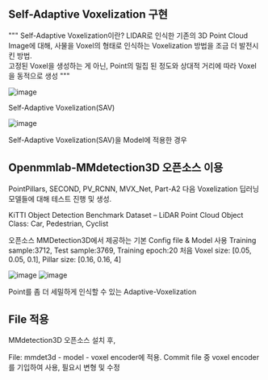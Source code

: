 ## Self-Adaptive Voxelization 구현 

""" 
Self-Adaptive Voxelization이란? 
LIDAR로 인식한 기존의 3D Point Cloud Image에 대해, 
사물을 Voxel의 형태로 인식하는 Voxelization 방법을 조금 더 발전시킨 방법.  
고정된 Voxel을 생성하는 게 아닌, Point의 밀집 된 정도와 상대적 거리에 따라 Voxel을 동적으로 생성
"""


![image](https://github.com/user-attachments/assets/308f04de-24e5-43b1-ab16-ad59b119b497)

Self-Adaptive Voxelization(SAV)

![image](https://github.com/user-attachments/assets/086d8cda-23e0-4a92-9ddb-2364a9e17858)

Self-Adaptive Voxelization(SAV)을 Model에 적용한 경우

## Openmmlab-MMdetection3D 오픈소스 이용 

PointPillars, SECOND, PV_RCNN, MVX_Net, Part-A2
다음 Voxelization 딥러닝 모델들에 대해 테스트 진행 및 생성.

KiTTI Object Detection Benchmark Dataset – LiDAR Point Cloud
Object Class: Car, Pedestrian, Cyclist 

오픈소스 MMDetection3D에서 제공하는 기본 Config file & Model 사용
Training sample:3712, Test sample:3769, Training epoch:20
처음 Voxel size: [0.05, 0.05, 0.1], Pillar size: [0.16, 0.16, 4]


![image](https://github.com/user-attachments/assets/91283273-6c95-4350-9366-79f7e03f232e)
![image](https://github.com/user-attachments/assets/d247fbbe-b618-4fed-ac0b-b58d5d847489)


Point를 좀 더 세밀하게 인식할 수 있는 Adaptive-Voxelization


## File 적용
MMdetection3D 오픈소스 설치 후, 

File: mmdet3d - model - voxel encoder에 적용. 
Commit file 중 voxel encoder를 기입하여 사용, 필요시 변형 및 수정


